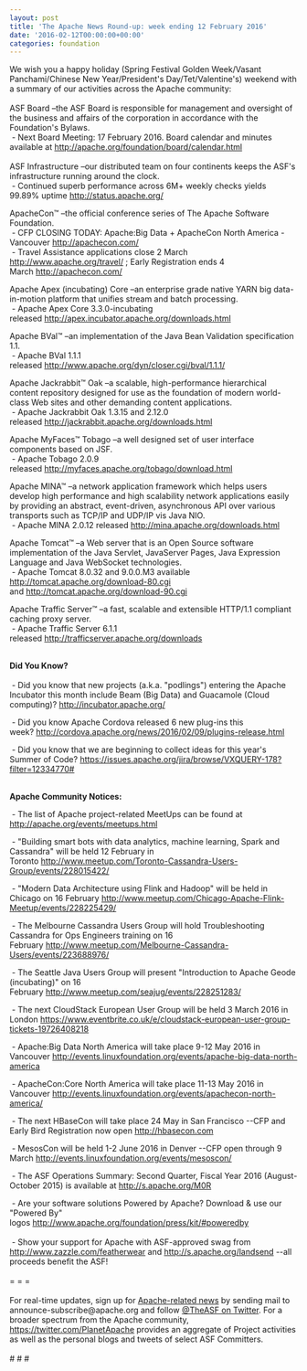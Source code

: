 ```yaml
---
layout: post
title: 'The Apache News Round-up: week ending 12 February 2016'
date: '2016-02-12T00:00:00+00:00'
categories: foundation
---
```

<div>We wish you a happy holiday (Spring Festival Golden Week/Vasant Panchami/Chinese New Year/President's Day/Tet/Valentine's) weekend with a summary of our activities across the Apache community:</div> 
  <div><br /></div> 
  <div>ASF Board –the ASF Board is responsible for management and oversight of the business and affairs of the corporation in accordance with the Foundation's Bylaws.<br />&nbsp;- Next Board Meeting: 17 February 2016. Board calendar and minutes available at <a href="http://apache.org/foundation/board/calendar.html">http://apache.org/foundation/board/calendar.html</a></div> 
  <div><br /></div> 
  <div>ASF Infrastructure –our distributed team on four continents keeps the ASF's infrastructure running around the clock.</div> 
  <div>&nbsp;- Continued superb performance across 6M+ weekly checks yields 99.89% uptime <a href="http://status.apache.org/">http://status.apache.org/</a></div> 
  <div> 
    <p>ApacheCon™ –the official conference series of The Apache Software Foundation.<br />&nbsp;- CFP CLOSING TODAY: Apache:Big Data +&nbsp;ApacheCon North America - Vancouver&nbsp;<a href="http://apachecon.com/">http://apachecon.com/</a><br />&nbsp;- Travel Assistance applications close&nbsp;2 March <a href="http://www.apache.org/travel/">http://www.apache.org/travel/</a>&nbsp;; Early Registration ends&nbsp;4 March&nbsp;<a href="http://apachecon.com/">http://apachecon.com/</a></p> 
    <p>Apache Apex (incubating) Core&nbsp;–an enterprise grade native YARN big data-in-motion platform that unifies stream and batch processing.<br />&nbsp;- Apache Apex Core 3.3.0-incubating released&nbsp;<a href="http://apex.incubator.apache.org/downloads.html">http://apex.incubator.apache.org/downloads.html</a></p> 
    <p>Apache BVal™ –an implementation of the Java Bean Validation specification 1.1.<br />&nbsp;- Apache BVal 1.1.1 released&nbsp;<a href="http://www.apache.org/dyn/closer.cgi/bval/1.1.1/">http://www.apache.org/dyn/closer.cgi/bval/1.1.1/</a></p> 
    <p>Apache Jackrabbit™ Oak –a scalable, high-performance hierarchical content repository designed for use as the foundation of modern world-class Web sites and other demanding content applications. <br />&nbsp;- Apache Jackrabbit Oak 1.3.15 and 2.12.0 released&nbsp;<a href="http://jackrabbit.apache.org/downloads.html">http://jackrabbit.apache.org/downloads.html</a></p> 
    <p>Apache MyFaces™ Tobago –a well designed set of user interface components based on JSF.<br />&nbsp;- Apache Tobago 2.0.9 released&nbsp;<a href="http://myfaces.apache.org/tobago/download.html">http://myfaces.apache.org/tobago/download.html</a></p> 
  </div> 
  <div> 
    <p>Apache MINA™ –a network application framework which helps users develop high performance and high scalability network applications easily by providing an abstract, event-driven, asynchronous API over various transports such as TCP/IP and UDP/IP vis Java NIO.<br />&nbsp;- Apache MINA 2.0.12 released&nbsp;<a href="http://mina.apache.org/downloads.html">http://mina.apache.org/downloads.html</a></p> 
    <p>Apache Tomcat™ –a Web server that is an Open Source software implementation of the Java Servlet, JavaServer Pages, Java Expression Language and Java WebSocket technologies.<br />&nbsp;- Apache Tomcat 8.0.32 and 9.0.0.M3 available <a href="http://tomcat.apache.org/download-80.cgi">http://tomcat.apache.org/download-80.cgi</a> and&nbsp;<a href="http://tomcat.apache.org/download-90.cgi">http://tomcat.apache.org/download-90.cgi</a></p> 
    <p>Apache Traffic Server™ –a fast, scalable and extensible HTTP/1.1 compliant caching proxy server.<br />&nbsp;- Apache Traffic Server 6.1.1 released&nbsp;<a href="http://trafficserver.apache.org/downloads%20&lt;http://trafficserver.apache.org/downloads">http://trafficserver.apache.org/downloads</a></p> 
  </div> 
  <div><strong><br />Did You Know?</strong></div> 
  <div><br /></div> 
  <div>&nbsp;- Did you know that new projects (a.k.a. &quot;podlings&quot;) entering the Apache Incubator this month include Beam (Big Data) and Guacamole (Cloud computing)?&nbsp;<a href="http://incubator.apache.org/">http://incubator.apache.org/</a></div> 
  <div> 
    <p>&nbsp;- Did you know Apache Cordova released 6 new plug-ins this week?&nbsp;<a href="http://cordova.apache.org/news/2016/02/09/plugins-release.html">http://cordova.apache.org/news/2016/02/09/plugins-release.html</a></p> 
  </div> 
  <div>&nbsp;- Did you know that we are beginning to collect ideas for this year's Summer of Code?&nbsp;<a href="https://issues.apache.org/jira/browse/VXQUERY-178?filter=12334770#">https://issues.apache.org/jira/browse/VXQUERY-178?filter=12334770#</a></div> 
  <div> 
    <div> 
      <p><strong><br />Apache Community Notices:</strong></p> 
      <p><strong></strong>&nbsp;- The list of Apache project-related MeetUps can be found at <a href="http://apache.org/events/meetups.html">http://apache.org/events/meetups.html</a></p> 
      <p>&nbsp;- &quot;Building smart bots with data analytics, machine learning, Spark and Cassandra&quot; will be held 12 February in Toronto&nbsp;<a href="http://www.meetup.com/Toronto-Cassandra-Users-Group/events/228015422/">http://www.meetup.com/Toronto-Cassandra-Users-Group/events/228015422/</a></p> 
      <p>&nbsp;- &quot;Modern Data Architecture using Flink and Hadoop&quot; will be held in Chicago on 16 February&nbsp;<a href="http://www.meetup.com/Chicago-Apache-Flink-Meetup/events/228225429/">http://www.meetup.com/Chicago-Apache-Flink-Meetup/events/228225429/</a></p> 
      <p>&nbsp;- The Melbourne Cassandra Users Group will hold Troubleshooting Cassandra for Ops Engineers training on 16 February&nbsp;<a href="http://www.meetup.com/Melbourne-Cassandra-Users/events/223688976/">http://www.meetup.com/Melbourne-Cassandra-Users/events/223688976/</a></p> 
      <p>&nbsp;- The Seattle Java Users Group will present &quot;Introduction to Apache Geode (incubating)&quot;&nbsp;on 16 February&nbsp;<a href="http://www.meetup.com/seajug/events/228251283/">http://www.meetup.com/seajug/events/228251283/</a></p> 
      <p>&nbsp;- The next CloudStack European User Group will be held 3 March 2016 in London&nbsp;<a href="https://www.eventbrite.co.uk/e/cloudstack-european-user-group-tickets-19726408218">https://www.eventbrite.co.uk/e/cloudstack-european-user-group-tickets-19726408218</a></p> 
    </div> 
    <p>&nbsp;- Apache:Big Data North America will take place 9-12 May 2016 in Vancouver&nbsp;<a href="http://events.linuxfoundation.org/events/apache-big-data-north-america">http://events.linuxfoundation.org/events/apache-big-data-north-america</a></p> 
    <p>&nbsp;- ApacheCon:Core North America will take place 11-13 May 2016 in Vancouver&nbsp;<a href="http://events.linuxfoundation.org/events/apachecon-north-america/">http://events.linuxfoundation.org/events/apachecon-north-america/</a></p> 
    <p>&nbsp;- The next HBaseCon will take place 24 May in San Francisco --CFP and Early Bird Registration now open <a href="http://hbasecon.com/">http://hbasecon.com</a></p> 
    <p>&nbsp;- MesosCon will be held 1-2 June 2016 in Denver --CFP open through 9 March&nbsp;<a href="http://events.linuxfoundation.org/events/mesoscon/">http://events.linuxfoundation.org/events/mesoscon/</a></p> 
    <div> 
      <p>&nbsp;- The ASF Operations Summary: Second Quarter, Fiscal Year 2016 (August-October 2015) is available at <a href="http://s.apache.org/M0R">http://s.apache.org/M0R</a></p> 
    </div> 
    <div>&nbsp;- Are your software solutions Powered by Apache? Download &amp; use our &quot;Powered By&quot; logos&nbsp;<a href="http://www.apache.org/foundation/press/kit/#poweredby">http://www.apache.org/foundation/press/kit/#poweredby</a></div> 
    <div><br /></div> 
    <div>&nbsp;- Show your support for Apache with ASF-approved swag from <a href="http://www.zazzle.com/featherwear">http://www.zazzle.com/featherwear</a> and&nbsp;<a href="http://s.apache.org/landsend">http://s.apache.org/landsend</a> --all proceeds benefit the ASF!&nbsp;</div> 
    <div><br /></div> 
    <div>= = =</div> 
    <div><br /></div> 
    <div>For real-time updates, sign up for <a href="http://apache.org/foundation/mailinglists.html#foundation-announce">Apache-related news</a> by sending mail to announce-subscribe@apache.org and follow <a href="https://twitter.com/TheASF">@TheASF on Twitter</a>. For a broader spectrum from the Apache community, <a href="http://s.apache.org/landsend">https://twitter.com/PlanetApache</a> provides an aggregate of Project activities as well as the personal blogs and tweets of select ASF Committers.</div> 
    <div><br /></div> 
    <div># # #</div> 
  </div>
